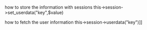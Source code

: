 how to store the information with sessions
this->session->set_userdata("key",$value)

how to fetch the user information 
this->session->userdata("key")]]